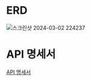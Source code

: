 # ERD  
![스크린샷 2024-03-02 224237](https://github.com/miiiingi/fifth_week_lv3/assets/71509516/55a8c0fa-986e-4938-b16a-5ec54f9b621a)

# API 명세서    
[API 명세서](http://localhost:8080/swagger-ui/index.html)  

